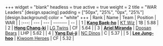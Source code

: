 +++
widget = "blank"
headless = true
active = true
weight = 2
title = "WAR Leaders"
[design.spacing]
padding = ["50px", "25%", "0px", "25%"]
[design.background]
color = "white"
+++
| Rank | Name | Team | Position | WAR |
| :---: | --- | --- | ------- | -- |
| 1 | [**Kang Baek-ho**](/players/11863) | [KT Wiz](/teams/KTWiz) | 1B | 5.88 |
| 2 | [**Hong Chang-ki**](/players/9805) | [LG Twins](/teams/LGTwins) | CF | 5.64 |
| 3 | [**Ariel Miranda**](/players/14775) | [Doosan Bears](/teams/DoosanBears) | LHP | 5.62 |
| 4 | [**Yang Eui-ji**](/players/215) | [NC Dinos](/teams/NCDinos) | C | 5.37 |
| 5 | [**Lee Jung-hoo**](/players/10673) | [Kiwoom Heroes](/teams/KiwoomHeroes) | CF | 5.32 |
